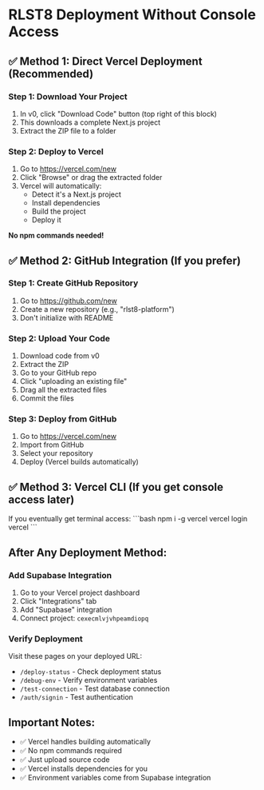 # RLST8 Deployment Without Console Access

## ✅ Method 1: Direct Vercel Deployment (Recommended)

### Step 1: Download Your Project
1. In v0, click "Download Code" button (top right of this block)
2. This downloads a complete Next.js project
3. Extract the ZIP file to a folder

### Step 2: Deploy to Vercel
1. Go to https://vercel.com/new
2. Click "Browse" or drag the extracted folder
3. Vercel will automatically:
   - Detect it's a Next.js project
   - Install dependencies
   - Build the project
   - Deploy it

**No npm commands needed!**

## ✅ Method 2: GitHub Integration (If you prefer)

### Step 1: Create GitHub Repository
1. Go to https://github.com/new
2. Create a new repository (e.g., "rlst8-platform")
3. Don't initialize with README

### Step 2: Upload Your Code
1. Download code from v0
2. Extract the ZIP
3. Go to your GitHub repo
4. Click "uploading an existing file"
5. Drag all the extracted files
6. Commit the files

### Step 3: Deploy from GitHub
1. Go to https://vercel.com/new
2. Import from GitHub
3. Select your repository
4. Deploy (Vercel builds automatically)

## ✅ Method 3: Vercel CLI (If you get console access later)

If you eventually get terminal access:
\`\`\`bash
npm i -g vercel
vercel login
vercel
\`\`\`

## After Any Deployment Method:

### Add Supabase Integration
1. Go to your Vercel project dashboard
2. Click "Integrations" tab
3. Add "Supabase" integration
4. Connect project: `cexecmlvjvhpeamdiopq`

### Verify Deployment
Visit these pages on your deployed URL:
- `/deploy-status` - Check deployment status
- `/debug-env` - Verify environment variables
- `/test-connection` - Test database connection
- `/auth/signin` - Test authentication

## Important Notes:
- ✅ Vercel handles building automatically
- ✅ No npm commands required
- ✅ Just upload source code
- ✅ Vercel installs dependencies for you
- ✅ Environment variables come from Supabase integration
